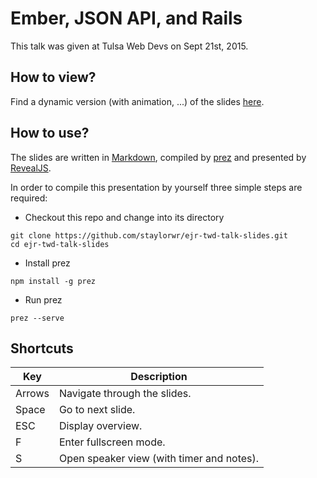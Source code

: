 # Ember, JSON API, and Rails 

This talk was given at Tulsa Web Devs on Sept 21st, 2015.

## How to view?

Find a dynamic version (with animation, ...) of the slides [here](http://staylorwr.github.io/ejr-twd-talk-slides).

## How to use?

The slides are written in [Markdown](https://help.github.com/articles/markdown-basics/), compiled by [prez](https://github.com/lmtm/prez) and presented by [RevealJS](https://github.com/hakimel/reveal.js).

In order to compile this presentation by yourself three simple steps are required:

* Checkout this repo and change into its directory

```shell
git clone https://github.com/staylorwr/ejr-twd-talk-slides.git
cd ejr-twd-talk-slides
```

* Install prez

```shell
npm install -g prez
```

* Run prez

```shell
prez --serve
```

## Shortcuts

|Key|Description|
|------|-----------|
|Arrows|Navigate through the slides.|
|Space |Go to next slide.|
|ESC   |Display overview.|
|F     |Enter fullscreen mode.|
|S     |Open speaker view (with timer and notes).|

